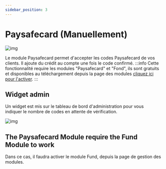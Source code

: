 ```yaml
---
sidebar_position: 3
---
```


# Paysafecard (Manuellement)
![img](https://www.paysafecard.com/fileadmin/B2B/Downloads/logo_paysafecard.png)


Le module Paysafecard permet d'accepter les codes Paysafecard de vos clients. Il ajoute du crédit au compte une fois le code confirmé.
:::info
Cette fonctionnalité require les modules "Paysafecard" et "Fond", ils sont gratuits et disponibles au téléchargement depuis la page des modules [cliquez ici pour l'activer](../#activation-dun-module).
:::
## Widget admin
Un widget est mis sur le tableau de bord d'administration pour vous indiquer le nombre de codes en attente de vérification.

![img](https://media.discordapp.net/attachments/926274245225504779/1002280096549314560/unknown.png)

## The Paysafecard Module require the Fund Module to work
Dans ce cas, il faudra activer le module Fund, depuis la page de gestion des modules.
